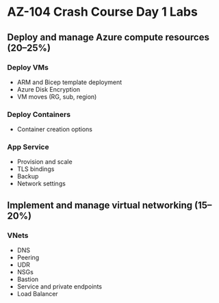 # AZ-104 Crash Course Day 1 Labs

## Deploy and manage Azure compute resources (20–25%)

### Deploy VMs

- ARM and Bicep template deployment
- Azure Disk Encryption
- VM moves (RG, sub, region)

### Deploy Containers

- Container creation options

### App Service

- Provision and scale
- TLS bindings
- Backup
- Network settings

## Implement and manage virtual networking (15–20%)

### VNets

- DNS
- Peering
- UDR
- NSGs
- Bastion
- Service and private endpoints
- Load Balancer
